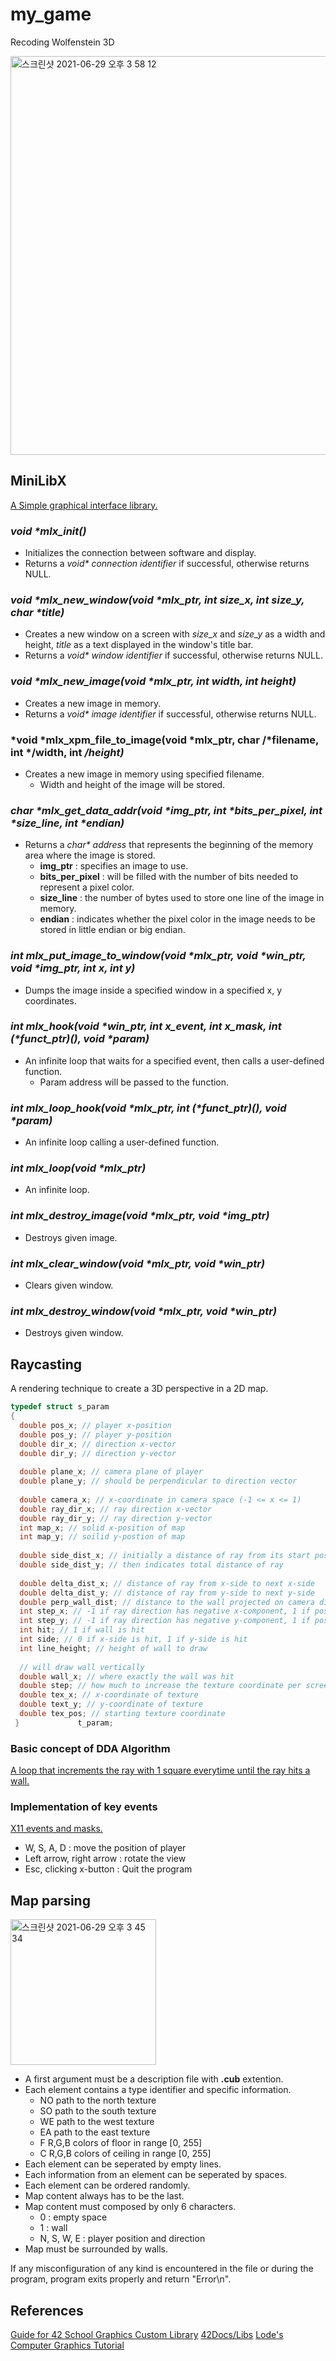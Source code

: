 # my_game
Recoding Wolfenstein 3D

<img width="638" alt="스크린샷 2021-06-29 오후 3 58 12" src="https://user-images.githubusercontent.com/54715744/123751569-d8728080-d8f2-11eb-80ce-b7108e924328.png">

## MiniLibX
[A Simple graphical interface library.](https://qst0.github.io/ft_libgfx/man_mlx.html)

### *void \*mlx_init()*
* Initializes the connection between software and display.
* Returns a *void\* connection identifier* if successful, otherwise returns NULL.

### *void \*mlx_new_window(void \*mlx_ptr, int size_x, int size_y, char \*title)*
* Creates a new window on a screen with *size_x* and *size_y* as a width and height, *title* as a text displayed in the window's title bar.
* Returns a *void\* window identifier* if successful, otherwise returns NULL.

### *void \*mlx_new_image(void \*mlx_ptr, int width, int height)*
* Creates a new image in memory.
* Returns a *void\* image identifier* if successful, otherwise returns NULL.

### *void \*mlx_xpm_file_to_image(void \*mlx_ptr, char /*filename, int */width, int */height)*
* Creates a new image in memory using specified filename.
  - Width and height of the image will be stored.

### *char \*mlx_get_data_addr(void \*img_ptr, int \*bits_per_pixel, int \*size_line, int \*endian)*
* Returns a *char\* address* that represents the beginning of the memory area where the image is stored.
  - **img_ptr** : specifies an image to use.
  - **bits_per_pixel** : will be filled with the number of bits needed to represent a pixel color.
  - **size_line** : the number of bytes used to store one line of the image in memory.
  - **endian** : indicates whether the pixel color in the image needs to be stored in little endian or big endian.

### *int mlx_put_image_to_window(void \*mlx_ptr, void \*win_ptr, void \*img_ptr, int x, int y)*
* Dumps the image inside a specified window in a specified x, y coordinates.

### *int mlx_hook(void \*win_ptr, int x_event, int x_mask, int (\*funct_ptr)(), void \*param)*
* An infinite loop that waits for a specified event, then calls a user-defined function.
  - Param address will be passed to the function.

### *int mlx_loop_hook(void \*mlx_ptr, int (\*funct_ptr)(), void \*param)*
* An infinite loop calling a user-defined function.

### *int mlx_loop(void \*mlx_ptr)*
* An infinite loop.

### *int mlx_destroy_image(void \*mlx_ptr, void \*img_ptr)*
* Destroys given image.

### *int mlx_clear_window(void \*mlx_ptr, void \*win_ptr)*
* Clears given window.

### *int mlx_destroy_window(void \*mlx_ptr, void \*win_ptr)*
* Destroys given window.

## Raycasting
A rendering technique to create a 3D perspective in a 2D map.

```c
typedef struct s_param
{
  double pos_x; // player x-position
  double pos_y; // player y-position
  double dir_x; // direction x-vector
  double dir_y; // direction y-vector
  
  double plane_x; // camera plane of player
  double plane_y; // should be perpendicular to direction vector
  
  double camera_x; // x-coordinate in camera space (-1 <= x <= 1)
  double ray_dir_x; // ray direction x-vector
  double ray_dir_y; // ray direction y-vector
  int map_x; // solid x-position of map
  int map_y; // soilid y-postion of map
  
  double side_dist_x; // initially a distance of ray from its start position to the first side
  double side_dist_y; // then indicates total distance of ray
  
  double delta_dist_x; // distance of ray from x-side to next x-side
  double delta_dist_y; // distance of ray from y-side to next y-side
  double perp_wall_dist; // distance to the wall projected on camera direction (avoiding fisheye effect)
  int step_x; // -1 if ray direction has negative x-component, 1 if positive x-component
  int step_y; // -1 if ray direction has negative y-component, 1 if positive y-component
  int hit; // 1 if wall is hit
  int side; // 0 if x-side is hit, 1 if y-side is hit
  int line_height; // height of wall to draw
  
  // will draw wall vertically
  double wall_x; // where exactly the wall was hit
  double step; // how much to increase the texture coordinate per screen pixel
  double tex_x; // x-coordinate of texture
  double text_y; // y-coordinate of texture
  double tex_pos; // starting texture coordinate
 }             t_param;
 ```
 
 ### Basic concept of DDA Algorithm
 [A loop that increments the ray with 1 square everytime until the ray hits a wall.](https://lodev.org/cgtutor/raycasting.html)
 
 ### Implementation of key events
 [X11 events and masks.](https://harm-smits.github.io/42docs/libs/minilibx/events.html)
 * W, S, A, D : move the position of player
 * Left arrow, right arrow : rotate the view
 * Esc, clicking x-button : Quit the program
 
 ## Map parsing
 <img width="233" alt="스크린샷 2021-06-29 오후 3 45 34" src="https://user-images.githubusercontent.com/54715744/123750050-15d60e80-d8f1-11eb-8450-6ed5cfe54ed0.png">

 * A first argument must be a description file with **.cub** extention.
 * Each element contains a type identifier and specific information.
   - NO  path to the north texture
   - SO  path to the south texture
   - WE  path to the west texture
   - EA  path to the east texture
   - F  R,G,B colors of floor in range \[0, 255]
   - C  R,G,B colors of ceiling in range \[0, 255]
 * Each element can be seperated by empty lines.
 * Each information from an element can be seperated by spaces.
 * Each element can be ordered randomly.
 * Map content always has to be the last.
 * Map content must composed by only 6 characters.
   - 0 : empty space
   - 1 : wall
   - N, S, W, E : player position and direction
 * Map must be surrounded by walls.

If any misconfiguration of any kind is encountered in the file or during the program, program exits properly and return "Error\n".

## References
[Guide for 42 School Graphics Custom Library](https://qst0.github.io/ft_libgfx/man_mlx.html)
[42Docs/Libs](https://harm-smits.github.io/42docs/libs/minilibx)
[Lode's Computer Graphics Tutorial](https://lodev.org/cgtutor/raycasting.html)
